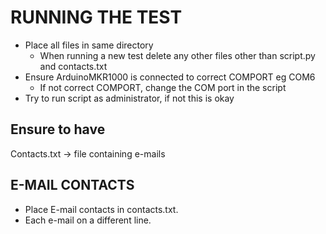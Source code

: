 # RUNNING THE TEST
- Place all files in same directory
	- When running a new test delete any other files other than script.py and contacts.txt
- Ensure ArduinoMKR1000 is connected to correct COMPORT eg COM6
	- If not correct COMPORT, change the COM port in the script
- Try to run script as administrator, if not this is okay

## Ensure to have 
Contacts.txt -> file containing e-mails

## E-MAIL CONTACTS
- Place E-mail contacts in contacts.txt.
- Each e-mail on a different line.

